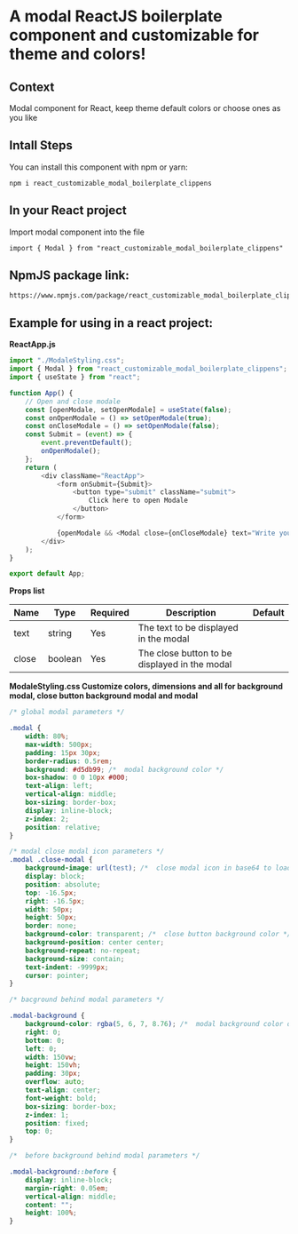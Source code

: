 # A modal ReactJS boilerplate component and customizable for theme and colors!

## Context

Modal component for React, keep theme default colors or choose ones as you like

## Intall Steps

You can install this component with npm or yarn:

```
npm i react_customizable_modal_boilerplate_clippens
```

## In your React project

Import modal component into the file

```
import { Modal } from "react_customizable_modal_boilerplate_clippens"
```

## NpmJS package link:

```
https://www.npmjs.com/package/react_customizable_modal_boilerplate_clippens
```

## Example for using in a react project:

**ReactApp.js**

```js
import "./ModaleStyling.css";
import { Modal } from "react_customizable_modal_boilerplate_clippens";
import { useState } from "react";

function App() {
	// Open and close modale
	const [openModale, setOpenModale] = useState(false);
	const onOpenModale = () => setOpenModale(true);
	const onCloseModale = () => setOpenModale(false);
	const Submit = (event) => {
		event.preventDefault();
		onOpenModale();
	};
	return (
		<div className="ReactApp">
			<form onSubmit={Submit}>
				<button type="submit" className="submit">
					Click here to open Modale
				</button>
			</form>

			{openModale && <Modal close={onCloseModale} text="Write your text here" />}
		</div>
	);
}

export default App;
```

**Props list**

| Name  | Type    | Required | Description                                   | Default |
| ----- | ------- | -------- | --------------------------------------------- | ------- |
| text  | string  | Yes      | The text to be displayed in the modal         |         |
| close | boolean | Yes      | The close button to be displayed in the modal |         |

**ModaleStyling.css Customize colors, dimensions and all for background modal, close button background modal and modal**

```css
/* global modal parameters */

.modal {
	width: 80%;
	max-width: 500px;
	padding: 15px 30px;
	border-radius: 0.5rem;
	background: #d5db99; /*  modal background color */
	box-shadow: 0 0 10px #000;
	text-align: left;
	vertical-align: middle;
	box-sizing: border-box;
	display: inline-block;
	z-index: 2;
	position: relative;
}

/* modal close modal icon parameters */
.modal .close-modal {
	background-image: url(test); /*  close modal icon in base64 to load faster */
	display: block;
	position: absolute;
	top: -16.5px;
	right: -16.5px;
	width: 50px;
	height: 50px;
	border: none;
	background-color: transparent; /*  close button background color */
	background-position: center center;
	background-repeat: no-repeat;
	background-size: contain;
	text-indent: -9999px;
	cursor: pointer;
}

/* bacground behind modal parameters */

.modal-background {
	background-color: rgba(5, 6, 7, 8.76); /*  modal background color outside */
	right: 0;
	bottom: 0;
	left: 0;
	width: 150vw;
	height: 150vh;
	padding: 30px;
	overflow: auto;
	text-align: center;
	font-weight: bold;
	box-sizing: border-box;
	z-index: 1;
	position: fixed;
	top: 0;
}

/*  before background behind modal parameters */

.modal-background::before {
	display: inline-block;
	margin-right: 0.05em;
	vertical-align: middle;
	content: "";
	height: 100%;
}
```
